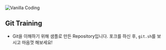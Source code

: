 ![Vanilla Coding](https://s3.ap-northeast-2.amazonaws.com/vanilla-coding/Assets/logo_regular%403x.png)

## Git Training

* Git을 이해하기 위해 샘플로 만든 Repository입니다. 포크를 하신 후, `git.sh`를 보시고 마음껏 해보세요!
